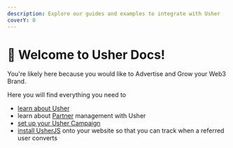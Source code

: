 ```yaml
---
description: Explore our guides and examples to integrate with Usher
coverY: 0
---
```


# 👋 Welcome to Usher Docs!

You're likely here because you would like to Advertise and Grow your Web3 Brand.

Here you will find everything you need to

* [learn about Usher](getting-started/what-is-usher.md)
* learn about [Partner](advertise-and-grow-your-web3-brand/supporting-partners.md) management with Usher
* [set up your Usher Campaign ](advertise-and-grow-your-web3-brand/start-a-campaign.md)
* [install UsherJS](integrating-with-usherjs/what-is-usherjs.md) onto your website so that you can track when a referred user converts&#x20;
